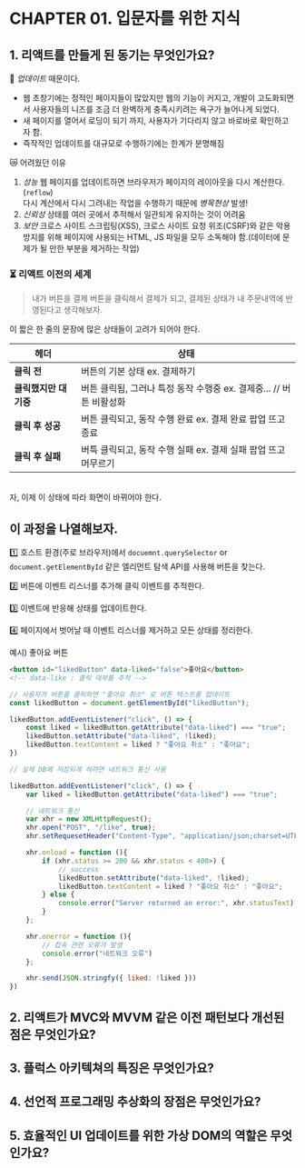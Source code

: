 # CHAPTER 01. 입문자를 위한 지식

## 1. 리액트를 만들게 된 동기는 무엇인가요?
🌈 *업데이트* 때문이다.
- 웹 초창기에는 정적인 페이지들이 많았지만 웹의 기능이 커지고, 개발이 고도화되면서 사용자들의 니즈를 조금 더 완벽하게 충족시키려는 욕구가 늘어나게 되었다.
- 새 페이지를 열어서 로딩이 되기 까지, 사용자가 기다리지 않고 바로바로 확인하고자 함.
- 즉작적인 업데이트를 대규모로 수행하기에는 한계가 분명해짐

😿 어려웠던 이유
1. *성능*
    웹 페이지를 업데이트하면 브라우저가 페이지의 레이아웃을 다시 계산한다. (`reflow`)<br/>
    다시 계산에서 다시 그려내는 작업을 수행하기 때문에 *병목현상* 발생!
2. *신뢰성*
    상태를 여러 곳에서 추적해서 일관되게 유지하는 것이 어려움
3. *보안*
    크로스 사이트 스크립팅(XSS), 크로스 사이트 요청 위조(CSRF)와 같은 악용 방지를 위해 페이지에 사용되는 HTML, JS 파일을 모두 소독해야 함.(데이터에 문제가 될 만한 부분을 제거하는 작업)

### ⏳ 리액트 이전의 세계

>  내가 버튼을 결제 버튼을 클릭해서 결제가 되고, 결제된 상태가 내 주문내역에 반영된다고 생각해보자.

이 짧은 한 줄의 문장에 많은 상태들이 고려가 되어야 한다.

| 헤더           |    상태       |
|---------------|---------- |
| **클릭 전**  | 버튼의 기본 상태 ex. 결제하기 |
| **클릭했지만 대기중** |  버튼 클릭됨, 그러나 특정 동작 수행중 ex. 결제중... // 버튼 비활성화 |
| **클릭 후 성공** | 버튼 클릭되고, 동작 수행 완료 ex. 결제 완료 팝업 뜨고 종료 |
| **클릭 후 실패** | 버특 클릭되고, 동작 수행 실패 ex. 결제 실패 팝업 뜨고 머무르기 | 

<br/>
자, 이제 이 상태에 따라 화면이 바뀌어야 한다.

이 과정을 나열해보자.
---
1️⃣ 호스트 환경(주로 브라우저)에서 `docuemnt.querySelector` or `document.getElementById` 같은 엘리먼트 탐색 API를 사용해 버튼을 찾는다.

2️⃣ 버튼에 이벤트 리스너를 추가해 클릭 이벤트를 추적한다.

3️⃣ 이벤트에 반응해 상태를 업데이트한다.

4️⃣ 페이지에서 벗어날 때 이벤트 리스너를 제거하고 모든 상태를 정리한다.

예시) 좋아요 버튼
```html
<button id="likedButton" data-liked="false">좋아요</button>
<!-- data-like : 클릭 여부를 추적 -->
```

```js
// 사용자가 버튼을 클릭하면 "좋아요 취소" 로 버튼 텍스트를 업데이트
const likedButton = document.getElementById("likedButton");

likedButton.addEventListener("click", () => {
    const liked = likedButton.getAttribute("data-liked") === "true";
    likedButton.setAttribute("data-liked", !liked);
    likedButton.textContent = liked ? "좋아요 취소" : "좋아요";
})

// 실제 DB에 저장되게 하려면 네트워크 통신 사용

likedButton.addEventListener("click", () => {
    var liked = likedButton.getAttribute("data-liked") === "true";

    // 네트워크 통신
    var xhr = new XMLHttpRequest();
    xhr.open("POST", "/like", true);
    xhr.setRequesetHeader("Content-Type", "application/json;charset=UTF-8");

    xhr.onload = function (){
        if (xhr.status >= 200 && xhr.status < 400>) {
            // success
            likedButton.setAttribute("data-liked", !liked);
            likedButton.textContent = liked ? "좋아요 취소" : "좋아요";
        } else {
            console.error("Server returned an error:", xhr.statusText);
        }
    };

    xhr.onerror = function (){
        // 접속 관련 오류가 발생
        console.error("네트워크 오류")
    };

    xhr.send(JSON.stringfy({ liked: !liked }))
})
```


## 2. 리액트가 MVC와 MVVM 같은 이전 패턴보다 개선된 점은 무엇인가요?

## 3. 플럭스 아키텍쳐의 특징은 무엇인가요?

## 4. 선언적 프로그래밍 추상화의 장점은 무엇인가요?

## 5. 효율적인 UI 업데이트를 위한 가상 DOM의 역할은 무엇인가요?